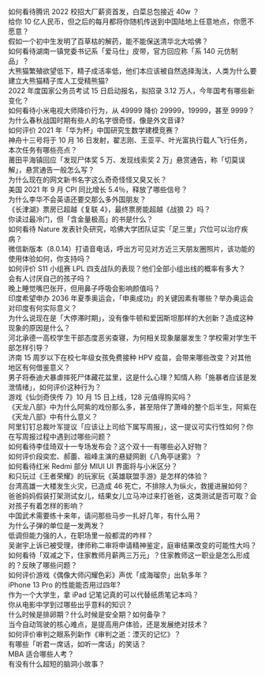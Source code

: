 如何看待腾讯 2022 校招大厂薪资首发，白菜总包接近 40w ？  
给你 10 亿人民币，但之后的每月都将你随机传送到中国陆地上任意地点，你愿不愿意？  
假如一个初中生发明了百草枯的解药，能不能保送清华北大哈佛？  
如何看待湖南一镇党委书记系「爱马仕」皮带，官方回应称「系 140 元仿制品」？  
大熊猫繁殖欲望低下，精子成活率低，他们本应该被自然选择淘汰，人类为什么要建立大熊猫精子库人工受精熊猫?  
2022 年度国家公务员考试 15 日启动报名，拟招录 3.12 万人，今年国考有哪些新变化？  
如何看待小米电视大师降价行为，从 49999 降价 29999，19999，甚至 9999？  
为什么春秋战国时期有些人的名字很奇怪，像是外文音译?  
如何评价 2021 年「华为杯」中国研究生数学建模竞赛？  
神舟十三号将于 10 月 16 日发射，翟志刚、王亚平、叶光富执行载人飞行任务，本次任务有哪些亮点？  
莆田平海镇回应「发现尸体奖 5 万、发现线索奖 2 万」悬赏通告，称「切莫误解」，悬赏通告一般怎么写？  
为什么现在的网文新书名字这么奇奇怪怪又臭又长？  
美国 2021 年 9 月 CPI 同比增长 5.4％，释放了哪些信号？  
为什么李华不会英语还要交那么多外国朋友？  
《长津湖》票房已超越《复联 4》，最终票房能超越《战狼 2》吗？  
你读过最冷门，但「含金量极高」的书是什么？  
如何看待 Nature 发表针灸研究，哈佛大学团队证实「足三里」穴位可以治疗疾病？  
微信新版本（8.0.14）打语音电话，呼出方可见对方近三天朋友圈照片，该功能的使用体验如何，你支持吗？  
如何评价 S11 小组赛 LPL 四支战队的表现？他们全部小组出线的概率有多大？  
会有人讨厌自己的孩子吗？  
晚上睡觉嘴巴张开，但用鼻子呼吸会影响颜值吗？  
印度希望申办 2036 年夏季奥运会，「申奥成功」的关键因素有哪些？举办奥运会对印度有何实际意义？  
为什么说现在是「大停滞时期」，没有像牛顿和爱因斯坦那样的大创新？造成这种现象的原因是什么？  
河北承德一高校学生干部态度恶劣查寝，为何相关现象屡屡发生？学校需对学生干部怎样引导？  
济南 15 周岁以下在校七年级女孩免费接种 HPV 疫苗，会带来哪些改变？对其他地区有何借鉴意义？  
男子将泰迪犬暴虐摔死尸体藏花盆里，这是什么心理？知情人称「施暴者应该是发泄情绪」，如何评价这种行为？  
游戏《仙剑奇侠传 7》10 月 15 日上线，128 元值得购买吗？  
《天龙八部》中为什么阿紫的戏份那么多，甚至陪伴了萧峰的整个后半生，阿紫在《天龙八部》中有什么意义？  
阿里钉钉总裁叶军提议「应该让上司给下属写周报」，这一提议可实行性如何？你在写周报过程中遇到过哪些问题？  
如何看待李佳琦双十一专场发布会？这个双十一有哪些必入好物？  
如何评价段奕宏、郝蕾、祖峰主演的悬疑网剧《八角亭谜雾》？  
如何看待红米 Redmi 部分 MIUI UI 界面将与小米区分？  
和只玩过《王者荣耀》的玩家玩《英雄联盟手游》是怎样的体验？  
台湾高雄一大楼发生火灾，已造成 46 死亡，不排除人为纵火，救援进展如何？  
爸爸妈妈假装打架测试女儿，结果女儿立马冲过来打爸爸，这类测试是否可取？会对孩子有着怎样的影响？  
中国武术需要练十来年，请问那些马步一扎好几年，有什么用？  
为什么子弹的单位是一发两发？  
低调但能力强的人，在职场里一般都混的咋样？  
吴谢宇上诉已被受理，律师称二审将申请精神鉴定，庭审结果改变的可能性大吗？  
如何看待「双减之下，住家教师月薪两三万元」？住家教师这一职业是怎么形成的？反映了哪些问题？  
如何评价游戏《偶像大师闪耀色彩》声优「成海瑠奈」出轨多年？  
iPhone 13 Pro 的性能能否用过四年?  
作为一个大学生，拿 iPad 记笔记真的可以代替纸质笔记本吗？  
你从电影中学到过哪些出乎意料的知识？  
什么时候是排卵期？什么时候是安全期？如何备孕？  
当今自动驾驶的核心难点，是提高用户体验，还是发展绝对技术？  
如何评价审判之眼系列新作《审判之逝：湮灭的记忆》？  
有哪些「听君一席话，如听一席话」的笑话？  
MBA 适合哪些人考？  
有没有什么超短的脑洞小故事？  
